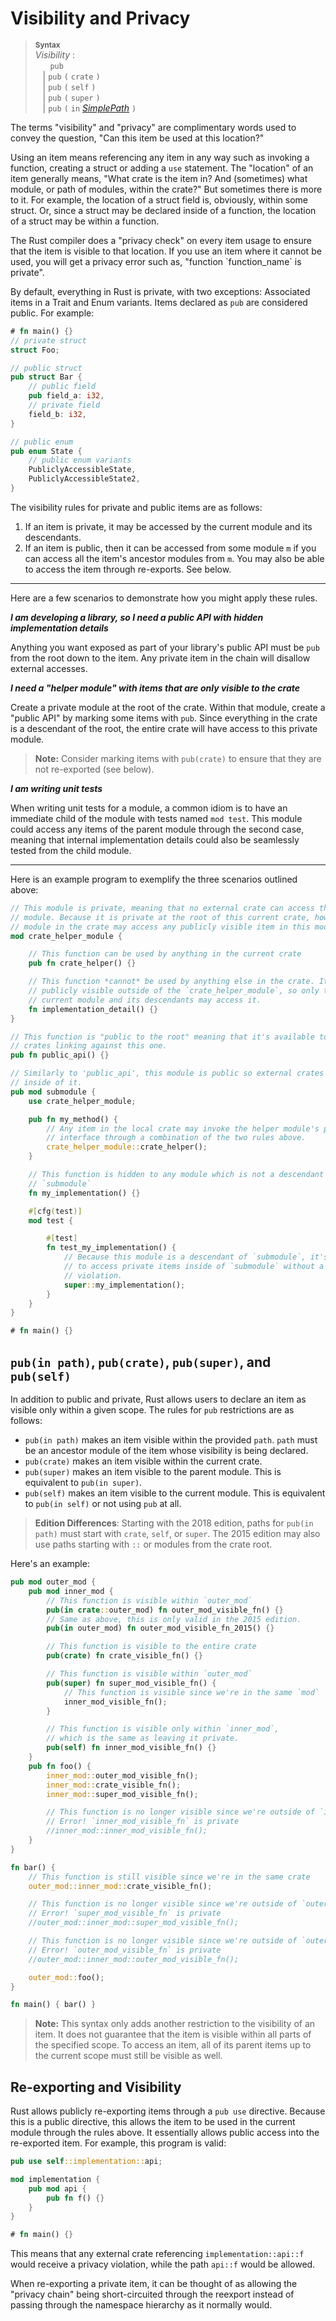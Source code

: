 # Visibility and Privacy

> **<sup>Syntax<sup>**\
> _Visibility_ :\
> &nbsp;&nbsp; &nbsp;&nbsp; `pub`\
> &nbsp;&nbsp; | `pub` `(` `crate` `)`\
> &nbsp;&nbsp; | `pub` `(` `self` `)`\
> &nbsp;&nbsp; | `pub` `(` `super` `)`\
> &nbsp;&nbsp; | `pub` `(` `in` [_SimplePath_] `)`

The terms "visibility" and "privacy" are complimentary words used to convey the
question, "Can this item be used at this location?"

Using an item means referencing any item in any way such as invoking a
function, creating a struct or adding a `use` statement. The "location" of an
item generally means, "What crate is the item in? And (sometimes) what module,
or path of modules, within the crate?" But sometimes there is more to it. For
example, the location of a struct field is, obviously, within some struct. Or,
since a struct may be declared inside of a function, the location of a struct
may be within a function.

The Rust compiler does a "privacy check" on every item usage to ensure that the
item is visible to that location. If you use an item where it cannot be used,
you will get a privacy error such as, "function \`function\_name\` is private".

By default, everything in Rust is private, with two exceptions: Associated
items in a Trait and Enum variants. Items declared as `pub` are considered
public. For example:

```rust
# fn main() {}
// private struct
struct Foo;

// public struct
pub struct Bar {
    // public field
    pub field_a: i32,
    // private field
    field_b: i32,
}

// public enum
pub enum State {
    // public enum variants
    PubliclyAccessibleState,
    PubliclyAccessibleState2,
}
```

The visibility rules for private and public items are as follows:

1. If an item is private, it may be accessed by the current module and its
   descendants.
2. If an item is public, then it can be accessed from some module `m` if you
   can access all the item's ancestor modules from `m`. You may also be able to
   access the item through re-exports. See below.

---

Here are a few scenarios to demonstrate how you might apply these rules.

***I am developing a library, so I need a public API with hidden implementation details***

Anything you want exposed as part of your library's public API must be `pub`
from the root down to the item. Any private item in the chain will disallow
external accesses.

***I need a "helper module" with items that are only visible to the crate***

Create a private module at the root of the crate. Within that module, create a
"public API" by marking some items with `pub`. Since everything in the crate is
a descendant of the root, the entire crate will have access to this private
module.

> **Note:** Consider marking items with `pub(crate)` to ensure that they are
> not re-exported (see below).

***I am writing unit tests***

When writing unit tests for a module, a common idiom is to have an immediate
child of the module with tests named `mod test`. This module could access any
items of the parent module through the second case, meaning that internal
implementation details could also be seamlessly tested from the child module.

---

Here is an example program to exemplify the three scenarios outlined above:

```rust
// This module is private, meaning that no external crate can access this
// module. Because it is private at the root of this current crate, however, any
// module in the crate may access any publicly visible item in this module.
mod crate_helper_module {

    // This function can be used by anything in the current crate
    pub fn crate_helper() {}

    // This function *cannot* be used by anything else in the crate. It is not
    // publicly visible outside of the `crate_helper_module`, so only this
    // current module and its descendants may access it.
    fn implementation_detail() {}
}

// This function is "public to the root" meaning that it's available to external
// crates linking against this one.
pub fn public_api() {}

// Similarly to 'public_api', this module is public so external crates may look
// inside of it.
pub mod submodule {
    use crate_helper_module;

    pub fn my_method() {
        // Any item in the local crate may invoke the helper module's public
        // interface through a combination of the two rules above.
        crate_helper_module::crate_helper();
    }

    // This function is hidden to any module which is not a descendant of
    // `submodule`
    fn my_implementation() {}

    #[cfg(test)]
    mod test {

        #[test]
        fn test_my_implementation() {
            // Because this module is a descendant of `submodule`, it's allowed
            // to access private items inside of `submodule` without a privacy
            // violation.
            super::my_implementation();
        }
    }
}

# fn main() {}
```

## `pub(in path)`, `pub(crate)`, `pub(super)`, and `pub(self)`

In addition to public and private, Rust allows users to declare an item as
visible only within a given scope. The rules for `pub` restrictions are as
follows:
- `pub(in path)` makes an item visible within the provided `path`. `path` must
be an ancestor module of the item whose visibility is being declared.
- `pub(crate)` makes an item visible within the current crate.
- `pub(super)` makes an item visible to the parent module. This is equivalent
  to `pub(in super)`.
- `pub(self)` makes an item visible to the current module. This is equivalent
to `pub(in self)` or not using `pub` at all.

> **Edition Differences**: Starting with the 2018 edition, paths for
> `pub(in path)` must start with `crate`, `self`, or `super`. The 2015 edition
> may also use paths starting with `::` or modules from the crate root.

Here's an example:

```rust
pub mod outer_mod {
    pub mod inner_mod {
        // This function is visible within `outer_mod`
        pub(in crate::outer_mod) fn outer_mod_visible_fn() {}
        // Same as above, this is only valid in the 2015 edition.
        pub(in outer_mod) fn outer_mod_visible_fn_2015() {}

        // This function is visible to the entire crate
        pub(crate) fn crate_visible_fn() {}

        // This function is visible within `outer_mod`
        pub(super) fn super_mod_visible_fn() {
            // This function is visible since we're in the same `mod`
            inner_mod_visible_fn();
        }

        // This function is visible only within `inner_mod`,
        // which is the same as leaving it private.
        pub(self) fn inner_mod_visible_fn() {}
    }
    pub fn foo() {
        inner_mod::outer_mod_visible_fn();
        inner_mod::crate_visible_fn();
        inner_mod::super_mod_visible_fn();

        // This function is no longer visible since we're outside of `inner_mod`
        // Error! `inner_mod_visible_fn` is private
        //inner_mod::inner_mod_visible_fn();
    }
}

fn bar() {
    // This function is still visible since we're in the same crate
    outer_mod::inner_mod::crate_visible_fn();

    // This function is no longer visible since we're outside of `outer_mod`
    // Error! `super_mod_visible_fn` is private
    //outer_mod::inner_mod::super_mod_visible_fn();

    // This function is no longer visible since we're outside of `outer_mod`
    // Error! `outer_mod_visible_fn` is private
    //outer_mod::inner_mod::outer_mod_visible_fn();

    outer_mod::foo();
}

fn main() { bar() }
```

> **Note:** This syntax only adds another restriction to the visibility of an
> item. It does not guarantee that the item is visible within all parts of the
> specified scope. To access an item, all of its parent items up to the
> current scope must still be visible as well.

## Re-exporting and Visibility

Rust allows publicly re-exporting items through a `pub use` directive. Because
this is a public directive, this allows the item to be used in the current
module through the rules above. It essentially allows public access into the
re-exported item. For example, this program is valid:

```rust
pub use self::implementation::api;

mod implementation {
    pub mod api {
        pub fn f() {}
    }
}

# fn main() {}
```

This means that any external crate referencing `implementation::api::f` would
receive a privacy violation, while the path `api::f` would be allowed.

When re-exporting a private item, it can be thought of as allowing the "privacy
chain" being short-circuited through the reexport instead of passing through
the namespace hierarchy as it normally would.

[_SimplePath_]: paths.md#simple-paths

